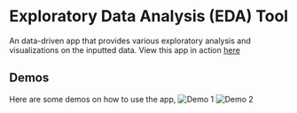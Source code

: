 # Exploratory Data Analysis (EDA) Tool
 An data-driven app that provides various exploratory analysis and visualizations on the inputted data. 
 View this app in action [here](https://eda-tool.herokuapp.com/)
 
 ## Demos
 Here are some demos on how to use the app,
 ![Demo 1](https://github.com/richardcsuwandi/eda-tool/blob/master/demos/demo1.gif?raw=true)
 ![Demo 2](https://github.com/richardcsuwandi/eda-tool/blob/master/demos/demo3.gif?raw=true)
